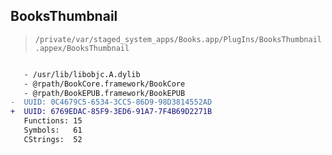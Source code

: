## BooksThumbnail

> `/private/var/staged_system_apps/Books.app/PlugIns/BooksThumbnail.appex/BooksThumbnail`

```diff

   - /usr/lib/libobjc.A.dylib
   - @rpath/BookCore.framework/BookCore
   - @rpath/BookEPUB.framework/BookEPUB
-  UUID: 0C4679C5-6534-3CC5-86D9-98D3814552AD
+  UUID: 6769EDAC-85F9-3ED6-91A7-7F4B69D2271B
   Functions: 15
   Symbols:   61
   CStrings:  52

```
